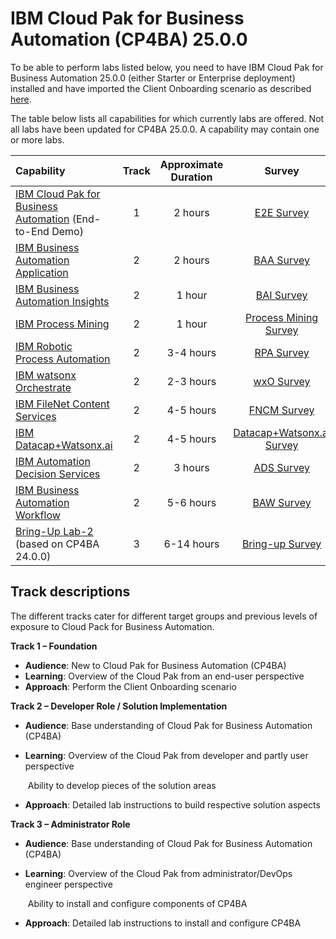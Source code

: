 # IBM Cloud Pak for Business Automation (CP4BA) 25.0.0

To be able to perform labs listed below, you need to have IBM Cloud Pak for Business Automation 25.0.0 (either Starter or Enterprise deployment) installed and have imported the Client Onboarding scenario as described [here](https://github.com/IBM/cp4ba-client-onboarding-scenario/blob/main/25.0.0).

The table below lists all capabilities for which currently labs are offered. Not all labs have been updated for CP4BA 25.0.0. A capability may contain one or more labs.

| Capability                                                   | Track | Approximate Duration | Survey |
| :----------------------------------------------------------- | :------------------: | :-----: | :-----: |
| [IBM Cloud Pak for Business Automation](IBM%20Cloud%20Pak%20for%20Business%20Automation%20(End-to-End)) (End-to-End Demo) |       1       |       2 hours        | [E2E Survey](https://www.surveymonkey.com/r/ba-dl-tech-jam-e2e) |
| [IBM Business Automation Application](Business%20Automation%20Application) |      2      |      2 hours       | [BAA Survey](https://www.surveymonkey.com/r/ba-dl-tech-jam-baa) |
| [IBM Business Automation Insights](Business%20Automation%20Insights) |        2        |        1 hour        | [BAI Survey](https://www.surveymonkey.com/r/ba-dl-tech-jam-bai) |
| [IBM Process Mining](Process%20Mining) |        2        |        1 hour        | [Process Mining Survey](https://www.surveymonkey.com/r/ba-dl-tech-jam-ProcessMining) |
| [IBM Robotic Process Automation](Robotic%20Process%20Automation) | 2 |      3-4 hours       | [RPA Survey](https://www.surveymonkey.com/r/ba-dl-tech-jam-rpa) |
| [IBM watsonx Orchestrate](watsonx%20Orchestrate) | 2 | 2-3 hours |[wxO Survey]( https://www.surveymonkey.com/r/ba-dl-tech-jam-wxo) |
| [IBM FileNet Content Services](Content) |      2      |      4-5 hours       | [FNCM Survey](https://www.surveymonkey.com/r/ba-dl-tech-jam-fncm) |
| [IBM Datacap+Watsonx.ai](Datacap+Watsonx.ai) |      2      |      4-5 hours       | [Datacap+Watsonx.ai Survey](https://www.surveymonkey.com/r/ba-dl-tech-jam-fncm) |
| [IBM Automation Decision Services](Decisions) |       2       |       3 hours        | [ADS Survey](https://www.surveymonkey.com/r/ba-dl-tech-jam-ads) |
| [IBM Business Automation Workflow](Workflow) |      2      |      5-6 hours       | [BAW Survey](https://www.surveymonkey.com/r/ba-dl-tech-jam-baw) |
| <!--IBM CP4BA - Bring-up Lab<br />[Bring-Up Lab-1](../23.0.2/Bring-up) (based on CP4BA 23.0.2)<br /> --> [Bring-Up Lab-2](../24.0.0/Bring-Up) (based on CP4BA 24.0.0) | 3 | 6-14 hours | [Bring-up Survey](https://www.surveymonkey.com/r/ba-dl-tech-jam-bring-up) |

## Track descriptions

The different tracks cater for different target groups and previous levels of exposure to Cloud Pack for Business Automation.

**Track 1 – Foundation**

- **Audience**: New to Cloud Pak for Business Automation (CP4BA)
- **Learning**: Overview of the Cloud Pak from an end-user perspective
- **Approach**: Perform the Client Onboarding scenario

**Track 2 – Developer Role / Solution Implementation**

- **Audience**: Base understanding of Cloud Pak for Business Automation (CP4BA)

- **Learning**: Overview of the Cloud Pak from developer and partly user perspective

  ​		   Ability to develop pieces of the solution areas

- **Approach**: Detailed lab instructions to build respective solution aspects

**Track 3 – Administrator Role**

- **Audience**: Base understanding of Cloud Pak for Business Automation (CP4BA)

- **Learning**: Overview of the Cloud Pak from administrator/DevOps engineer perspective

  ​	           Ability to install and configure components of CP4BA

- **Approach**: Detailed lab instructions to install and configure CP4BA
